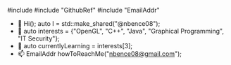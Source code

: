 #include <memory>
#include "GithubRef"
#include "EmailAddr"

- 👋 Hi(); auto I = std::make_shared<GithubRef>("@nbence08");
- 👀 auto interests = {"OpenGL", "C++", "Java", "Graphical Programming", "IT Security"}; 
- 🌱 auto currentlyLearning = interests[3];
- 📫 EmailAddr howToReachMe("nbence08@gmail.com");
